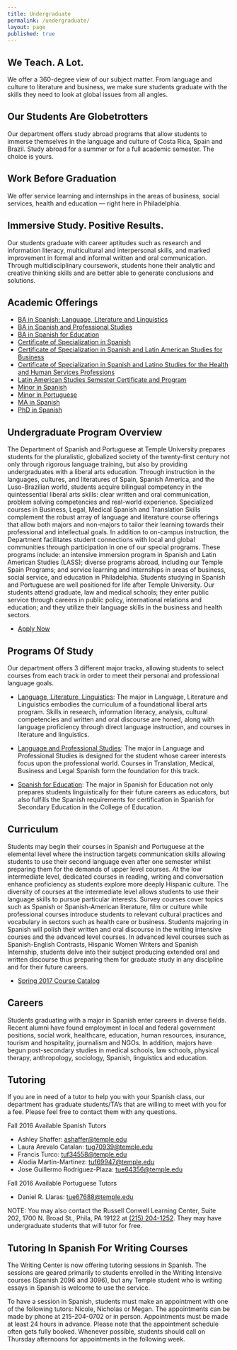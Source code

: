 ```yaml
---
title: Undergraduate
permalink: /undergraduate/
layout: page
published: true
---
```


## We Teach. A Lot.

We offer a 360-degree view of our subject matter. From language and culture to literature and business, we make sure students graduate with the skills they need to look at global issues from all angles.

## Our Students Are Globetrotters

Our department offers study abroad programs that allow students to immerse themselves in the language and culture of Costa Rica, Spain and Brazil. Study abroad for a summer or for a full academic semester. The choice is yours.

## Work Before Graduation

We offer service learning and internships in the areas of business, social services, health and education — right here in Philadelphia.

## Immersive Study. Positive Results.

Our students graduate with career aptitudes such as research and information literacy, multicultural and interpersonal skills, and marked improvement in formal and informal written and oral communication. Through multidisciplinary coursework, students hone their analytic and creative thinking skills and are better able to generate conclusions and solutions.

## Academic Offerings

- [BA in Spanish: Language, Literature and Linguistics](http://bulletin.temple.edu/undergraduate/liberal-arts/spanish-portuguese/ba-spanish-language-literature-linguistics-option/)
- [BA in Spanish and Professional Studies](http://bulletin.temple.edu/undergraduate/liberal-arts/spanish-portuguese/ba-spanish-language-professional-studies-option/)
- [BA in Spanish for Education](http://bulletin.temple.edu/undergraduate/liberal-arts/spanish-portuguese/ba-spanish-education-option/)
- [Certificate of Specialization in Spanish](http://bulletin.temple.edu/undergraduate/liberal-arts/spanish-portuguese/certificate-specialization-spanish/)
- [Certificate of Specialization in Spanish and Latin American Studies for Business](http://bulletin.temple.edu/undergraduate/liberal-arts/spanish-portuguese/certificate-specialization-spanish-latin-american-studies-business/)
- [Certificate of Specialization in Spanish and Latino Studies for the Health and Human Services Professions](http://bulletin.temple.edu/undergraduate/liberal-arts/spanish-portuguese/certificate-specialization-spanish-latino-studies-health-human-services-professions/)
- [Latin American Studies Semester Certificate and Program](http://bulletin.temple.edu/undergraduate/liberal-arts/spanish-portuguese/latin-american-studies-certificate-program/)
- [Minor in Spanish](http://bulletin.temple.edu/undergraduate/liberal-arts/spanish-portuguese/minor-spanish/)
- [Minor in Portuguese](http://bulletin.temple.edu/undergraduate/liberal-arts/spanish-portuguese/minor-portuguese/)
- [MA in Spanish](http://bulletin.temple.edu/graduate/scd/cla/spanish-ma/)
- [PhD in Spanish](http://bulletin.temple.edu/graduate/scd/cla/spanish-phd/)

## Undergraduate Program Overview

The Department of Spanish and Portuguese at Temple University prepares students for the pluralistic, globalized society of the twenty-first century not only through rigorous language training, but also by providing undergraduates with a liberal arts education. Through instruction in the languages, cultures, and literatures of Spain, Spanish America, and the Luso-Brazilian world, students acquire bilingual competency in the quintessential liberal arts skills: clear written and oral communication, problem solving competencies and real-world experience. Specialized courses in Business, Legal, Medical Spanish and Translation Skills complement the robust array of language and literature course offerings that allow both majors and non-majors to tailor their learning towards their professional and intellectual goals.  In addition to on-campus instruction, the Department facilitates student connections with local and global communities through participation in one of our special programs. These programs include: an intensive immersion program in Spanish and Latin American Studies (LASS); diverse programs abroad, including our Temple Spain Programs; and service learning and internships in areas of business, social service, and education in Philadelphia. Students studying in Spanish and Portuguese are well positioned for life after Temple University. Our students attend graduate, law and medical schools; they enter public service through careers in public policy, international relations and education; and they utilize their language skills in the business and health sectors.

- [Apply Now](https://prd-wlssb.temple.edu/prod8/bwskalog.P_DispLoginNon)

## Programs Of Study

Our department offers 3 different major tracks, allowing students to select courses from each track in order to meet their personal and professional language goals.

- [Language, Literature, Linguistics](http://bulletin.temple.edu/undergraduate/liberal-arts/spanish-portuguese/ba-spanish-language-literature-linguistics-option/#requirementstext): The major in Language, Literature and Linguistics embodies the curriculum of a foundational liberal arts program. Skills in research, information literacy, analysis, cultural competencies and written and oral discourse are honed, along with language proficiency through direct language instruction, and courses in literature and linguistics.

- [Language and Professional Studies](http://bulletin.temple.edu/undergraduate/liberal-arts/spanish-portuguese/ba-spanish-language-professional-studies-option/#requirementstext): The major in Language and Professional Studies is designed for the student whose career interests focus upon the professional world.  Courses in Translation, Medical, Business and Legal Spanish form the foundation for this track.

- [Spanish for Education](http://bulletin.temple.edu/undergraduate/liberal-arts/spanish-portuguese/ba-spanish-education-option/#requirementstext): The major in Spanish for Education not only prepares students linguistically for their future careers as educators, but also fulfills the Spanish requirements for certification in Spanish for Secondary Education in the College of Education.

## Curriculum

Students may begin their courses in Spanish and Portuguese at the elemental level where the instruction targets communication skills allowing students to use their second language even after one semester whilst preparing them for the demands of upper level courses. At the low intermediate level, dedicated courses in reading, writing and conversation enhance proficiency as students explore more deeply Hispanic culture. The diversity of courses at the intermediate level allows students to use their language skills to pursue particular interests. Survey courses cover topics such as Spanish or Spanish-American literature, film or culture while professional courses introduce students to relevant cultural practices and vocabulary in sectors such as health care or business. Students majoring in Spanish will polish their written and oral discourse in the writing intensive courses and the advanced level courses. In advanced level courses such as Spanish-English Contrasts, Hispanic Women Writers and Spanish Internship, students delve into their subject producing extended oral and written discourse thus preparing them for graduate study in any discipline and for their future careers.

- [Spring 2017 Course Catalog](http://www.cla.temple.edu/spanpor/files/2016/10/Spanish-and-Portuguese-Course-Catalog-Spring-2017.pdf)

## Careers

Students graduating with a major in Spanish enter careers in diverse fields.  Recent alumni have found employment in local and federal government positions, social work, healthcare, education, human resources, insurance, tourism and hospitality, journalism and NGOs. In addition, majors have begun post-secondary studies in medical schools, law schools, physical therapy, anthropology, sociology, Spanish, linguistics and education.

## Tutoring

If you are in need of a tutor to help you with your Spanish class, our department has graduate students/TA’s that are willing to meet with you for a fee. Please feel free to contact them with any questions.
 
Fall 2016 Available Spanish Tutors

- Ashley Shaffer: [ashaffer@temple.edu](mailto:ashaffer@temple.edu)
- Laura Arevalo Catalan: [tug70939@temple.edu](mailto:tug70939@temple.edu)
- Francis Turco: [tuf34558@temple.edu](mailto:tuf34558@temple.edu)
- Alodia Martin-Martinez: [tuf69947@temple.edu](mailto:tuf69947@temple.edu)
- Jose Guillermo Rodriguez-Plaza: [tue64356@temple.edu](mailto:tue64356@temple.edu)

Fall 2016 Available Portuguese Tutors

- Daniel R. Llaras: [tue67688@temple.edu](mailto:tue67688@temple.edu)

NOTE: You may also contact the Russell Conwell Learning Center, Suite 202, 1700 N. Broad St., Phila, PA 19122 at [(215) 204-1252](tel:2152041252). They may have undergraduate students that will tutor for free.

## Tutoring In Spanish For Writing Courses

The Writing Center is now offering tutoring sessions in Spanish. The sessions are geared primarily to students enrolled in the Writing Intensive courses (Spanish 2096 and 3096), but any Temple student who is writing essays in Spanish is welcome to use the service.

To have a session in Spanish, students must make an appointment with one of the following tutors: Nicole, Nicholas or Megan. The appointments can be made by phone at 215-204-0702 or in person. Appointments must be made at least 24 hours in advance. Please note that the appointment schedule often gets fully booked. Whenever possible, students should call on Thursday afternoons for appointments in the following week.
